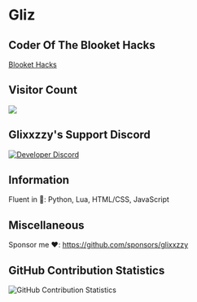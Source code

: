 # Gliz

## Coder Of The Blooket Hacks
[Blooket Hacks](https://github.com/glixxzzy/blooket-hack/)

## Visitor Count
  <img src="https://profile-counter.glitch.me/glixxzzy/count.svg" />
  

## Glixxzzy's Support Discord
[![Developer Discord](https://discordapp.com/api/guilds/977054822152957992/widget.png?style=banner4)](https://discord.com/invite/WTV8sYbe4RY)

## Information

Fluent in 💾: Python, Lua, HTML/CSS, JavaScript

## Miscellaneous

Sponsor me ❤️: https://github.com/sponsors/glixxzzy

## GitHub Contribution Statistics
![GitHub Contribution Statistics](https://github-readme-stats.vercel.app/api?username=glixxzzy)
